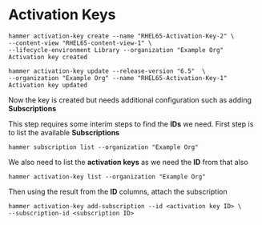 # Activation Keys

```
hammer activation-key create --name "RHEL65-Activation-Key-2" \
--content-view "RHEL65-content-view-1" \
--lifecycle-environment Library --organization "Example Org"
Activation key created

hammer activation-key update --release-version "6.5"  \
--organization "Example Org" --name "RHEL65-Activation-Key-1"
Activation key updated
```

Now the key is created but needs additional configuration such as adding **Subscriptions**

This step requires some interim steps to find the **IDs** we need. First step is to list the available **Subscriptions**

```
hammer subscription list --organization "Example Org"
```

We also need to list the **activation keys** as we need the **ID** from that also

```
hammer activation-key list --organization "Example Org"
```

Then using the result from the **ID** columns, attach the subscription

```
hammer activation-key add-subscription --id <activation key ID> \
--subscription-id <subscription ID>

```





